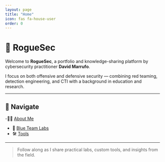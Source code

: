 ```yaml
---
layout: page
title: "Home"
icon: fas fa-house-user
order: 0
---
```


# 🧠 RogueSec

Welcome to **RogueSec**, a portfolio and knowledge-sharing platform by cybersecurity practitioner **David Marrufo**.

I focus on both offensive and defensive security — combining red teaming, detection engineering, and CTI with a background in education and research.

---

## 🚀 Navigate

-👨‍💻 [About Me](/about)
- 🧩 [Blue Team Labs](/bluelabs)
- 🛠 [Tools](/tools)

---

> Follow along as I share practical labs, custom tools, and insights from the field.
